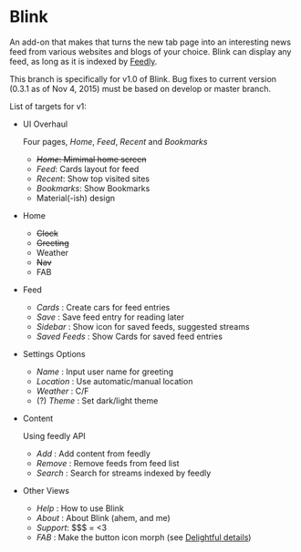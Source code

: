 # Blink
An add-on that makes that turns the new tab page into an interesting news feed
from various websites and blogs of your choice. Blink can display any feed, as
long as it is indexed by [Feedly](feedly.com).

This branch is specifically for v1.0 of Blink. Bug fixes to current
version (0.3.1 as of Nov 4, 2015) must be based on develop or master branch.

List of targets for v1:

* UI Overhaul

   Four pages, _Home_, _Feed_, _Recent_ and _Bookmarks_
   - ~~_Home_: Mimimal home screen~~
   - _Feed_: Cards layout for feed
   - _Recent_: Show top visited sites
   - _Bookmarks_: Show Bookmarks
   - Material(-ish) design


* Home
   - ~~Clock~~
   - ~~Greeting~~
   - Weather
   - ~~Nav~~
   - FAB


* Feed
   - _Cards_ : Create cars for feed entries
   - _Save_ :  Save feed entry for reading later
   - _Sidebar_ : Show icon for saved feeds, suggested streams
   - _Saved Feeds_ : Show Cards for saved feed entries


* Settings Options
   - _Name_ : Input user name for greeting
   - _Location_ : Use automatic/manual location  
   - _Weather_ : C/F
   - (?) _Theme_ : Set dark/light theme


* Content

   Using feedly API
   - _Add_ :  Add content from feedly
   - _Remove_ : Remove feeds from feed list
   - _Search_ : Search for streams
    indexed by feedly


* Other Views
   - _Help_ : How to use Blink
   - _About_ : About Blink (ahem, and me)
   - _Support_: $$$ = <3
   - _FAB_ : Make the button icon morph (see [Delightful details](https://www.google.co.in/design/spec/animation/delightful-details.html))
